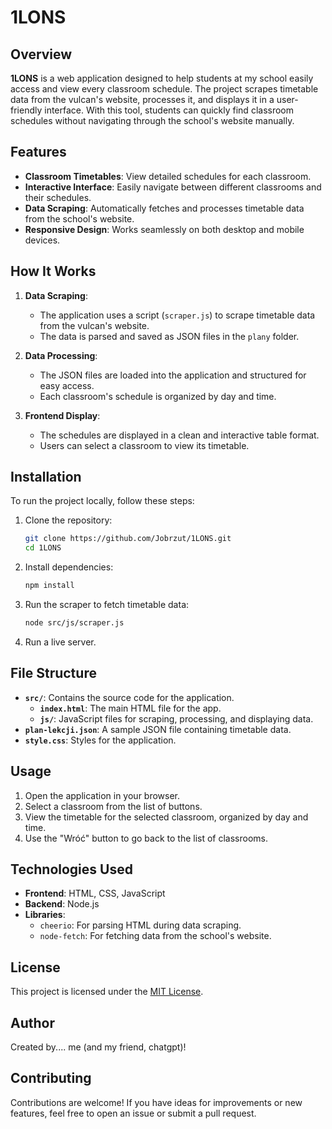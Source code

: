 # 1LONS

## Overview

**1LONS** is a web application designed to help students at my school easily access and view every classroom schedule. The project scrapes timetable data from the vulcan's website, processes it, and displays it in a user-friendly interface. With this tool, students can quickly find classroom schedules without navigating through the school's website manually.

## Features

- **Classroom Timetables**: View detailed schedules for each classroom.
- **Interactive Interface**: Easily navigate between different classrooms and their schedules.
- **Data Scraping**: Automatically fetches and processes timetable data from the school's website.
- **Responsive Design**: Works seamlessly on both desktop and mobile devices.

## How It Works

1. **Data Scraping**: 
   - The application uses a script (`scraper.js`) to scrape timetable data from the vulcan's website.
   - The data is parsed and saved as JSON files in the `plany` folder.

2. **Data Processing**:
   - The JSON files are loaded into the application and structured for easy access.
   - Each classroom's schedule is organized by day and time.

3. **Frontend Display**:
   - The schedules are displayed in a clean and interactive table format.
   - Users can select a classroom to view its timetable.

## Installation

To run the project locally, follow these steps:

1. Clone the repository:
   ```bash
   git clone https://github.com/Jobrzut/1LONS.git
   cd 1LONS
   ```

2. Install dependencies:
   ```bash
   npm install
   ```

3. Run the scraper to fetch timetable data:
   ```bash
   node src/js/scraper.js
   ```

4. Run a live server.

## File Structure

- **`src/`**: Contains the source code for the application.
  - **`index.html`**: The main HTML file for the app.
  - **`js/`**: JavaScript files for scraping, processing, and displaying data.
- **`plan-lekcji.json`**: A sample JSON file containing timetable data.
- **`style.css`**: Styles for the application.

## Usage

1. Open the application in your browser.
2. Select a classroom from the list of buttons.
3. View the timetable for the selected classroom, organized by day and time.
4. Use the "Wróć" button to go back to the list of classrooms.

## Technologies Used

- **Frontend**: HTML, CSS, JavaScript
- **Backend**: Node.js
- **Libraries**:
  - `cheerio`: For parsing HTML during data scraping.
  - `node-fetch`: For fetching data from the school's website.

## License

This project is licensed under the [MIT License](LICENSE).

## Author

Created by.... me (and my friend, chatgpt)!

## Contributing

Contributions are welcome! If you have ideas for improvements or new features, feel free to open an issue or submit a pull request.
